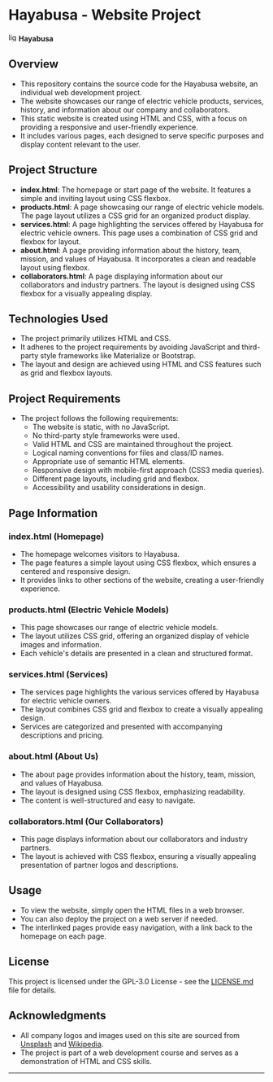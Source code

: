 # Hayabusa - Website Project

<img src="https://fadzlimarz.github.io/assets/logo.svg" alt="lightning bolt" class="hayabusa-logo" width="16" height="16" /> **Hayabusa**

## Overview

- This repository contains the source code for the Hayabusa website, an individual web development project.
- The website showcases our range of electric vehicle products, services, history, and information about our company and collaborators.
- This static website is created using HTML and CSS, with a focus on providing a responsive and user-friendly experience.
- It includes various pages, each designed to serve specific purposes and display content relevant to the user.

## Project Structure

- **index.html**: The homepage or start page of the website. It features a simple and inviting layout using CSS flexbox.
- **products.html**: A page showcasing our range of electric vehicle models. The page layout utilizes a CSS grid for an organized product display.
- **services.html**: A page highlighting the services offered by Hayabusa for electric vehicle owners. This page uses a combination of CSS grid and flexbox for layout.
- **about.html**: A page providing information about the history, team, mission, and values of Hayabusa. It incorporates a clean and readable layout using flexbox.
- **collaborators.html**: A page displaying information about our collaborators and industry partners. The layout is designed using CSS flexbox for a visually appealing display.

## Technologies Used

- The project primarily utilizes HTML and CSS.
- It adheres to the project requirements by avoiding JavaScript and third-party style frameworks like Materialize or Bootstrap.
- The layout and design are achieved using HTML and CSS features such as grid and flexbox layouts.

## Project Requirements

- The project follows the following requirements:
  - The website is static, with no JavaScript.
  - No third-party style frameworks were used.
  - Valid HTML and CSS are maintained throughout the project.
  - Logical naming conventions for files and class/ID names.
  - Appropriate use of semantic HTML elements.
  - Responsive design with mobile-first approach (CSS3 media queries).
  - Different page layouts, including grid and flexbox.
  - Accessibility and usability considerations in design.

## Page Information

### index.html (Homepage)

- The homepage welcomes visitors to Hayabusa.
- The page features a simple layout using CSS flexbox, which ensures a centered and responsive design.
- It provides links to other sections of the website, creating a user-friendly experience.

### products.html (Electric Vehicle Models)

- This page showcases our range of electric vehicle models.
- The layout utilizes CSS grid, offering an organized display of vehicle images and information.
- Each vehicle's details are presented in a clean and structured format.

### services.html (Services)

- The services page highlights the various services offered by Hayabusa for electric vehicle owners.
- The layout combines CSS grid and flexbox to create a visually appealing design.
- Services are categorized and presented with accompanying descriptions and pricing.

### about.html (About Us)

- The about page provides information about the history, team, mission, and values of Hayabusa.
- The layout is designed using CSS flexbox, emphasizing readability.
- The content is well-structured and easy to navigate.

### collaborators.html (Our Collaborators)

- This page displays information about our collaborators and industry partners.
- The layout is achieved with CSS flexbox, ensuring a visually appealing presentation of partner logos and descriptions.

## Usage

- To view the website, simply open the HTML files in a web browser.
- You can also deploy the project on a web server if needed.
- The interlinked pages provide easy navigation, with a link back to the homepage on each page.

## License

This project is licensed under the GPL-3.0 License - see the [LICENSE.md](LICENSE.md) file for details.

## Acknowledgments

- All company logos and images used on this site are sourced from [Unsplash](https://unsplash.com) and [Wikipedia](https://en.wikipedia.org).
- The project is part of a web development course and serves as a demonstration of HTML and CSS skills.

---
